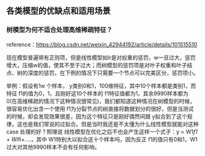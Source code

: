 ## 各类模型的优缺点和适用场景

### 树模型为何不适合处理高维稀疏特征？

reference：https://blog.csdn.net/weixin_42944192/article/details/101515510

现在模型普遍带有正则项，但是线性模型如lr是对权重的惩罚，w一旦过大，惩罚增大，压缩w的值，使其不至于过大；而树模型的惩罚项是对叶子权重和叶子结点、树的深度的惩罚，在下例的情况下只需要一个节点可以完美区分，惩罚项小。

举例：假设有1w 个样本， y类别0和1，100维特征，其中10个样本都是类别1，而特征 f1的值为0，1，且刚好这10个样本的 f1特征值都为1，其余9990样本都为0(在高维稀疏的情况下这种情况很常见)，我们都知道这种情况在树模型的时候，很容易优化出含一个使用 f1为分裂节点的树直接将数据划分的很好，但是当测试的时候，却会发现效果很差，因为这个特征只是刚好偶然间跟 y拟合到了这个规律，这也是我们常说的过拟合。但是当时我还是不太懂为什么线性模型就能对这种 case 处理的好？照理说 线性模型在优化之后不也会产生这样一个式子：y = W1*f1 + Wi*fi+….，其中 W1特别大以拟合这十个样本吗，因为反正 f1的值只有0和1，W1过大对其他9990样本不会有任何影响。